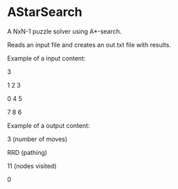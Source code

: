 # AStarSearch

A NxN-1 puzzle solver using A*-search.

Reads an input file and creates an out.txt file with results.

Example of a input content:

3

1 2 3

0 4 5

7 8 6

Example of a output content:

3 (number of moves)

RRD (pathing)

11 (nodes visited)

0
